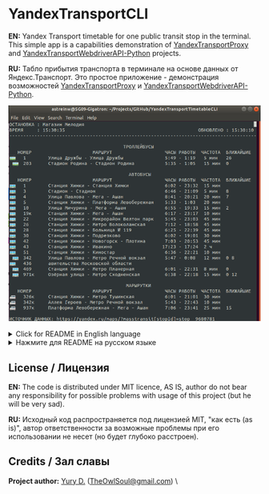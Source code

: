 # YandexTransportCLI

**EN:** Yandex Transport timetable for one public transit stop in the terminal. This simple app is a capabilities demonstration of
[YandexTransportProxy](https://github.com/OwlSoul/YandexTransportProxy) and 
[YandexTransportWebdriverAPI-Python](https://github.com/OwlSoul/YandexTransportWebdriverAPI-Python) projects.

**RU:** Табло прибытия транспорта в терминале на основе данных от Яндекс.Транспорт. Это простое приложение - демонстрация возможностей
[YandexTransportProxy](https://github.com/OwlSoul/YandexTransportProxy) и 
[YandexTransportWebdriverAPI-Python](https://github.com/OwlSoul/YandexTransportWebdriverAPI-Python).

![Yandex Timetable CLI Screenshot](https://github.com/OwlSoul/Images/raw/master/YandexTransportTimetableCLI/screenshot-01.png)

<details>
<summary> Click for README in English language</summary>

## Running the timetable

**Please, ensure your terminal supports unicode characters!**

You need running and accessible via network [Yandex Transport Proxy](https://github.com/OwlSoul/YandexTransportProxy) server.
Best way is to simply launch it on the same machine you run this timetable as a docker container:

```
docker pull owlsoul/ytproxy:latest
docker run -t -d --name ytproxy -p 25555:25555 owlsoul/ytproxy:latest
```

Required additional python libraries:

```
pip3 install natsort
pip3 install yandex_transport_webdriver_api
```

To run this timetable for your desired stop, you need to know its URL or stopId. Now, that,s pretty simple.
Click on any (well, your desired) public transport stop on Yandex Maps. Chekc the URL your browser is displaying now. \
For example, bus stop "Магазин Мелодия" (Melody Shop) in Химки (Khimki) city:

https://yandex.ru/maps/10758/himki/?ll=37.438354%2C55.891513&masstransit%5BstopId%5D=stop__9680782&mode=stop&z=19

You can simply use this URL (don't forget the "quotes"):

```python3 ./timetable_cli.py "https://yandex.ru/maps/10758/himki/?ll=37.438354%2C55.891513&masstransit%5BstopId%5D=stop__9680782&mode=stop&z=19"```

OR you can just specify your stopId. Check this part of the URL: masstransit%5BstopId%5D=stop__9680782. ID of this stop is stop__9680782.
You can use it instead of that long URL.

```python3 ./timetable_cli.py stopid:stop__9680782```

You can also specify filename where data is stored (mostly for debug), like this. You're fully responsible for file contents in this case:

```python3 ./timetable_cli.py datafile.json```

## Command line arguments

Timetable requires one positional argument - the URL of data source (can be the full web URL of the stop, ID of the stop or filename).

Other command line arguments:

_--proxy_host_ - host address of Yandex Transport Proxy, default is 127.0.0.1 \
_--proxy_port_ - port of Yandex Transport Proxy, default is 25555 \
_--wait_time_ - how often timetable will refresh its data, default is 60 seconds (each minute) \
_--timeout_ - how long to wait for data query to complete, default is 60 seconds
_--log_dir_ - if specified, each JSON from Yandex will be saved to requested folder, switched off by default

Remember, Yandex Transport Proxy has its own timeout between queries, 5 seconds by default, that means Yandex Transport Proxy will request at most 12 queries in minute from Yandex servers (this is to prevent possible ban).

## F.A.Q

**Q**: There's no arrival data/frequency/working hours for my route! \
**A**: That means there's no related data on Yandex as well, not all vehicles are equipped with GNSS hardware.

**Q**: The route terminals are the same! \
**A**: It's either a circular route, or the data on Yandex servers is messy (most of electric transport in Moscow, for example).

**Q**: Dow it work for suburban trains? \
**A**: Well... yeah. It will display 2-3 closest train arrival times, no "Delayed" info though.

**Q**: Does it work for metro? \
**A**: Also yes. But it's completely pointless in this case, it will only display "line name" and working hours.

</details>

<details>
<summary> Нажмите для README на русском языке </summary>

## Запуск программы

**Убедитесь, что ваш терминал поддерживает символы Unicode!**

Для работы табло требуется запущенный и доступный по сети сервер [Yandex Transport Proxy](https://github.com/OwlSoul/YandexTransportProxy).
Самый простой способ - запустить его на той же машине в Docker-контейнере:

```
docker pull owlsoul/ytproxy:latest
docker run -t -d --name ytproxy -p 25555:25555 owlsoul/ytproxy:latest
```

Необходимые для работы библиотеки python:

```
pip3 install natsort
pip3 install yandex_transport_webdriver_api
```

Для работы табло прибытия остановки нужно знать URL этой остановки или её stopId. Узнать его очень просто.
Нужно "кликнуть" на желаемую остановку в Яндекс.Картах и посмотреть URL остановки в адресной строке браузера. \
Например для остановки "Магазин Мелодия" в Химках:

https://yandex.ru/maps/10758/himki/?ll=37.438354%2C55.891513&masstransit%5BstopId%5D=stop__9680782&mode=stop&z=19

Можно просто сразу использовать этот URL (не забывайте про "кавычки"):

```python3 ./timetable_cli.py "https://yandex.ru/maps/10758/himki/?ll=37.438354%2C55.891513&masstransit%5BstopId%5D=stop__9680782&mode=stop&z=19"```

ИЛИ можно просто указать stopId остановки. Внимание на эту часть URL: masstransit%5BstopId%5D=stop__9680782. ID данной остановки - stop__9680782.
Можно просто использовать его вместо длинного URL.

```python3 ./timetable_cli.py stopid:stop__9680782```

Также можно просто указать в кафестве источника файл с данными в формате JSON (в основном для отладки):

```python3 ./timetable_cli.py datafile.json```

## Аргументы коммандной строки

Табло требует один позиционный аргумент - источник данных (может быть полный URL остановки, ее stopId или имя файла).

Остальные аргументы командной строки:

_--proxy_host_ - адрес сервера Yandex Transport Proxy, по умолчанию - 127.0.0.1 \
_--proxy_port_ - порт сервера Yandex Transport Proxy, по умолчанию - 25555 \
_--wait_time_ - как часто табло будет обновлять данные,  по умолчанию - 60 секунд (раз в минуту) \
_--timeout_ - как долго ждать данных от сервера до наступления ошибки таймаута, по умолчанию - 60 секунд
_--log_dir_ - если указан, каждый пришедший от Yandex JSON будет сохранен в запрошенную папку, отключен по умолчанию. 

Не забывайте, Yandex Transport Proxy имеет свой собственный таймаут между запросами, по умолчанию он равен 5 секундам, то есть сервер не выполнит за минуту больше чем 12 запроов к Яндексу (чтобы не злить его и не нарваться на потенциальный бан).

## F.A.Q

**Q**: Табло не показывает данные о прибытии / часах работы / частоте транспорта! \
**A**: Это значит что в пришедших от Яндекса данных не был отакой информации, не все маршруты имеют спутниковое оборудование на борту.

**Q**: Конечные остановки маршрута одни и те же \
**A**: Это либо кольцевой маршрут, либо в исходных данных начальная и конечная точки указаны одинаковыми (практически весь электротранспорт Москвы страдает от этой "болячки").

**Q**: Оно работает для электричек? \
**A**: Оно... внезапно да. Покажет время прибытия ближайших двух-трех, но без информации об опозданиях поездов

**Q**: А для метро?? \
**A**: Тоже да, хотя в данном случае оно ну абсолютно бесполезно. Покажет название линии и часы работы, и все.

</details>

## License / Лицензия

**EN:** The code is distributed under MIT licence, AS IS, author do not bear any responsibility for possible problems with usage of this project (but he will be very sad).

**RU:** Исходный код распространяется под лицензией MIT, "как есть (as is)", автор ответственности за возможные проблемы при его использовании не несет (но будет глубоко расстроен).


## Credits / Зал славы
__Project author:__ [Yury D.](https://github.com/OwlSoul) (TheOwlSoul@gmail.com) \

